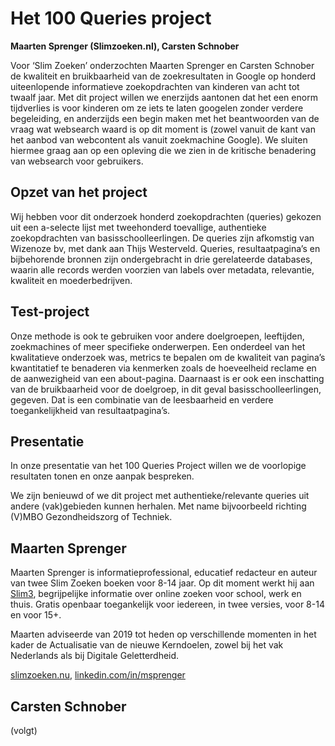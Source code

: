 # Het 100 Queries project

**Maarten Sprenger (Slimzoeken.nl), Carsten Schnober**

Voor ‘Slim Zoeken’ onderzochten Maarten Sprenger en Carsten Schnober de
kwaliteit en bruikbaarheid van de zoekresultaten in Google op honderd
uiteenlopende informatieve zoekopdrachten van kinderen van acht tot twaalf
jaar. Met dit project willen we enerzijds aantonen dat het een enorm
tijdverlies is voor kinderen om ze iets te laten googelen zonder verdere
begeleiding, en anderzijds een begin maken met het beantwoorden van de vraag
wat websearch waard is op dit moment is (zowel vanuit de kant van het aanbod
van webcontent als vanuit zoekmachine Google). We sluiten hiermee graag aan op
een opleving die we zien in de kritische benadering van websearch voor
gebruikers.

## Opzet van het project

Wij hebben voor dit onderzoek honderd zoekopdrachten (queries) gekozen uit een
a-selecte lijst met tweehonderd toevallige, authentieke zoekopdrachten van
basisschoolleerlingen. De queries zijn afkomstig van Wizenoze bv, met dank aan
Thijs Westerveld. Queries, resultaatpagina’s en bijbehorende bronnen zijn
ondergebracht in drie gerelateerde databases, waarin alle records werden
voorzien van labels over metadata, relevantie, kwaliteit en moederbedrijven.

## Test-project

Onze methode is ook te gebruiken voor andere doelgroepen, leeftijden,
zoekmachines of meer specifieke onderwerpen. Een onderdeel van het
kwalitatieve onderzoek was, metrics te bepalen om de kwaliteit van pagina’s
kwantitatief te benaderen via kenmerken zoals de hoeveelheid reclame en de
aanwezigheid van een about-pagina. Daarnaast is er ook een inschatting van de
bruikbaarheid voor de doelgroep, in dit geval basisschoolleerlingen, gegeven.
Dat is een combinatie van de leesbaarheid en verdere toegankelijkheid van
resultaatpagina’s.

## Presentatie

In onze presentatie van het 100 Queries Project willen we de voorlopige
resultaten tonen en onze aanpak bespreken.

We zijn benieuwd of we dit project met authentieke/relevante queries uit
andere (vak)gebieden kunnen herhalen. Met name bijvoorbeeld richting (V)MBO
Gezondheidszorg of Techniek.

## Maarten Sprenger

Maarten Sprenger is informatieprofessional, educatief redacteur en auteur van
twee Slim Zoeken boeken voor 8-14 jaar. Op dit moment werkt hij aan
[Slim3](https://www.slimzoeken.nu/slim3uitleg), begrijpelijke informatie over
online zoeken voor school, werk en thuis. Gratis openbaar toegankelijk voor
iedereen, in twee versies, voor 8-14 en voor 15+.

Maarten adviseerde van 2019 tot heden op verschillende momenten in het kader
de Actualisatie van de nieuwe Kerndoelen, zowel bij het vak Nederlands als bij
Digitale Geletterdheid.

[slimzoeken.nu](https://www.slimzoeken.nu/), 
[linkedin.com/in/msprenger](https://www.linkedin.com/in/msprenger/?locale=nl_NL)

## Carsten Schnober

(volgt)